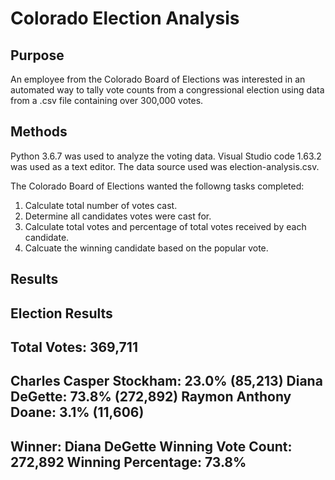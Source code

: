 # Colorado Election Analysis
## Purpose
An employee from the Colorado Board of Elections was interested in an automated way to tally vote counts from a congressional election using data from a .csv file containing over 300,000 votes. 

## Methods
Python 3.6.7 was used to analyze the voting data. Visual Studio code 1.63.2 was used as a text editor. The data source used was election-analysis.csv. 

The Colorado Board of Elections wanted the followng tasks completed:

1. Calculate total number of votes cast.
2. Determine all candidates votes were cast for.
3. Calculate total votes and percentage of total votes received by each candidate.
4. Calcuate the winning candidate based on the popular vote.

## Results

Election Results
------------------------
Total Votes: 369,711
------------------------
Charles Casper Stockham: 23.0% (85,213)
Diana DeGette: 73.8% (272,892)
Raymon Anthony Doane: 3.1% (11,606)
------------------------
Winner: Diana DeGette
Winning Vote Count: 272,892
Winning Percentage: 73.8%
------------------------


